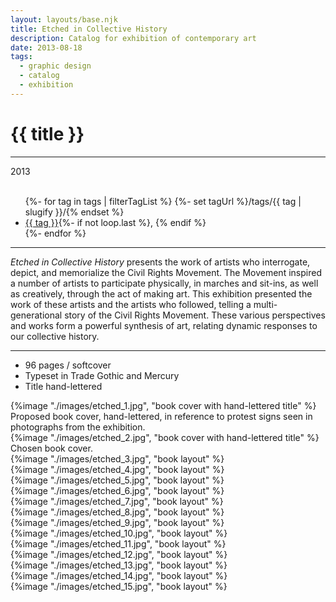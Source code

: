 ```yaml
---
layout: layouts/base.njk
title: Etched in Collective History
description: Catalog for exhibition of contemporary art
date: 2013-08-18
tags:
  - graphic design
  - catalog
  - exhibition
---
```


<div class="container">
	<div class="row">
		<div class="col-12 col-12-md col-4-lg">
			<h1>{{ title }}</h1>
			<hr>
			<time>2013</time>
			</br></br>
			<ul class="post-metadata">
				{%- for tag in tags | filterTagList %}
				{%- set tagUrl %}/tags/{{ tag | slugify }}/{% endset %}
				<li><a href="{{ tagUrl }}" class="post-tag">{{ tag }}</a>{%- if not loop.last %}, {% endif %}</li>
				{%- endfor %}
			</ul>
			<hr>
		    	<p><em>Etched in Collective History</em> presents the work of artists who interrogate, depict, and memorialize the Civil Rights Movement. The Movement inspired a number of artists to participate physically, in marches and sit-ins, as well as creatively, through the act of making art. This exhibition presented the work of these artists and the artists who followed, telling a multi-generational story of the Civil Rights Movement. These various perspectives and works form a powerful synthesis of art, relating dynamic responses to our collective history.</p>
			<hr>
            <ul class="post-metadata">
                <li>96 pages / softcover</li>
                <li>Typeset in Trade Gothic and Mercury</li>
                <li>Title hand-lettered</li>
            </ul>
		</div>
        <div class="col-12 col-12-md col-1-lg"></div>
		<div class="col-12 col-12-md col-6-lg">
			{%image "./images/etched_1.jpg", "book cover with hand-lettered title" %}
            <figcaption>Proposed book cover, hand-lettered, in reference to protest signs seen in photographs from the exhibition.</figcaption>
		</div>
        <div class="col-12 col-1-md col-1-lg"></div>
	</div>
	<div class="row">
		<div class="col-12 col-12-md col-5-lg"></div>
		<div class="col-12 col-12-md col-6-lg">
			{%image "./images/etched_2.jpg", "book cover with hand-lettered title" %}
            <figcaption>Chosen book cover.</figcaption>
		</div>
        <div class="col-12 col-1-md col-1-lg"></div>
	</div>
	<div class="row">
		<div class="col-12 col-12-md col-2-lg"></div>
		<div class="col-12 col-12-md col-9-lg">
            {%image "./images/etched_3.jpg", "book layout" %}
        </br>
            {%image "./images/etched_4.jpg", "book layout" %}
        </br>
            {%image "./images/etched_5.jpg", "book layout" %}
        </br>
            {%image "./images/etched_6.jpg", "book layout" %}
        </br>
            {%image "./images/etched_7.jpg", "book layout" %}
        </br>
            {%image "./images/etched_8.jpg", "book layout" %}
        </br>
            {%image "./images/etched_9.jpg", "book layout" %}
        </br>
            {%image "./images/etched_10.jpg", "book layout" %}
        </br>
            {%image "./images/etched_11.jpg", "book layout" %}
        </br>
            {%image "./images/etched_12.jpg", "book layout" %}
        </br>
            {%image "./images/etched_13.jpg", "book layout" %}
        </br>
            {%image "./images/etched_14.jpg", "book layout" %}
        </br>
            {%image "./images/etched_15.jpg", "book layout" %}
        </div>
    	<div class="col-12 col-12-md col-1-lg"></div>
  	</div>
</div>